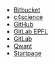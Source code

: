 - [Bitbucket](https://bitbucket.org/) <!-- TAGS: git,repository -->
- [c4science](https://c4science.ch/) <!-- TAGS: git,repository -->
- [GitHub](https://github.com/) <!-- TAGS: git,repository -->
- [GitLab EPFL](https://gitlab.epfl.ch/) <!-- TAGS: epfl,git,repository -->
- [GitLab](https://gitlab.com/) <!-- TAGS: git,repository -->
- [Qwant](https://www.qwant.com/) <!-- TAGS: search -->
- [Startpage](https://www.startpage.com/) <!-- TAGS: search,startpage -->

